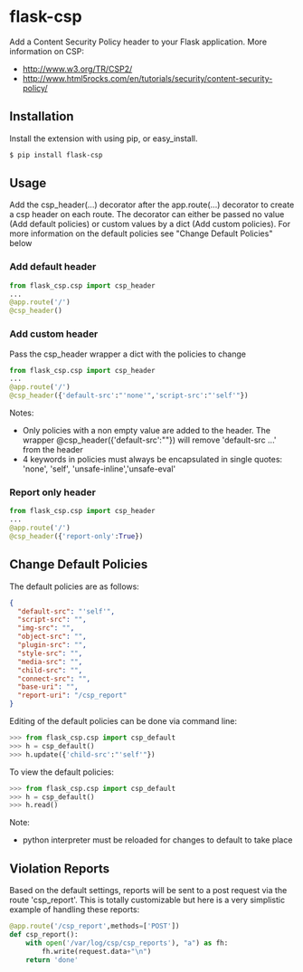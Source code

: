 # flask-csp

Add a Content Security Policy header to your Flask application.
More information on CSP:
* http://www.w3.org/TR/CSP2/
* http://www.html5rocks.com/en/tutorials/security/content-security-policy/

## Installation
Install the extension with using pip, or easy_install.
```bash
$ pip install flask-csp
```
## Usage
Add the csp_header(...) decorator after the app.route(...) decorator to create a csp header on each route. The decorator can either be passed no value (Add default policies) or custom values by a dict (Add custom policies). For more information on the default policies see "Change Default Policies" below

### Add default header
```python
from flask_csp.csp import csp_header
...
@app.route('/')
@csp_header()
```
### Add custom header
Pass the csp_header wrapper a dict with the policies to change
```python
from flask_csp.csp import csp_header
...
@app.route('/')
@csp_header({'default-src':"'none'",'script-src':"'self'"})
```
Notes: 
* Only policies with a non empty value are added to the header. The wrapper @csp_header({'default-src':""}) will remove 'default-src ...' from the header
* 4 keywords in policies must always be encapsulated in single quotes: 'none', 'self', 'unsafe-inline','unsafe-eval'

### Report only header
```python
from flask_csp.csp import csp_header
...
@app.route('/')
@csp_header({'report-only':True})
```

## Change Default Policies
The default policies are as follows:
```json
{
  "default-src": "'self'",
  "script-src": "",
  "img-src": "",
  "object-src": "",
  "plugin-src": "",
  "style-src": "",
  "media-src": "",
  "child-src": "",
  "connect-src": "",
  "base-uri": "",
  "report-uri": "/csp_report"
}
```
Editing of the default policies can be done via command line:
```python
>>> from flask_csp.csp import csp_default
>>> h = csp_default()
>>> h.update({'child-src':"'self'"})
```

To view the default policies:
```python
>>> from flask_csp.csp import csp_default
>>> h = csp_default()
>>> h.read()
```
Note: 
* python interpreter must be reloaded for changes to default to take place

## Violation Reports
Based on the default settings, reports will be sent to a post request via the route 'csp_report'. This is totally customizable but here is a very simplistic example of handling these reports:
```python
@app.route('/csp_report',methods=['POST'])
def csp_report():
	with open('/var/log/csp/csp_reports'), "a") as fh:
		fh.write(request.data+"\n")
	return 'done'
```
